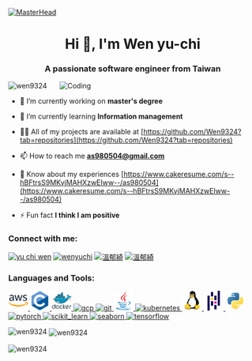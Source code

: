 [![MasterHead](https://www.commercient.com/wp-content/uploads/2019/12/deepLearning.gif)](https://github.com/Wen9324/Wenyuchi_project)
<h1 align="center">Hi 👋, I'm Wen yu-chi</h1>
<h3 align="center">A passionate software engineer from Taiwan</h3>
<img align="right" alt="Coding" width="400" src="https://camo.githubusercontent.com/7de37139d0b4c1ce40865e799b446c0e963a3dd8fb68d239707237c40604fa3d/68747470733a2f2f63646e2e6472696262626c652e636f6d2f75736572732f3733303730332f73637265656e73686f74732f363538313234332f6176656e746f2e676966">
<p align="left"> <img src="https://komarev.com/ghpvc/?username=wen9324&label=Profile%20views&color=0e75b6&style=flat" alt="wen9324" /> </p>

- 🔭 I’m currently working on **master's degree**

- 🌱 I’m currently learning **Information management**

- 👨‍💻 All of my projects are available at [https://github.com/Wen9324?tab=repositories](https://github.com/Wen9324?tab=repositories)

- 📫 How to reach me **as980504@gmail.com**

- 📄 Know about my experiences [https://www.cakeresume.com/s--hBFtrsS9MKvjMAHXzwEIww--/as980504](https://www.cakeresume.com/s--hBFtrsS9MKvjMAHXzwEIww--/as980504)

- ⚡ Fun fact **I think I am positive**

<h3 align="left">Connect with me:</h3>
<p align="left">
<a href="https://linkedin.com/in/yu chi wen" target="blank"><img align="center" src="https://raw.githubusercontent.com/rahuldkjain/github-profile-readme-generator/master/src/images/icons/Social/linked-in-alt.svg" alt="yu chi wen" height="30" width="40" /></a>
<a href="https://kaggle.com/wenyuchi" target="blank"><img align="center" src="https://raw.githubusercontent.com/rahuldkjain/github-profile-readme-generator/master/src/images/icons/Social/kaggle.svg" alt="wenyuchi" height="30" width="40" /></a>
<a href="https://fb.com/溫郁綺" target="blank"><img align="center" src="https://raw.githubusercontent.com/rahuldkjain/github-profile-readme-generator/master/src/images/icons/Social/facebook.svg" alt="溫郁綺" height="30" width="40" /></a>
<a href="https://instagram.com/溫郁綺" target="blank"><img align="center" src="https://raw.githubusercontent.com/rahuldkjain/github-profile-readme-generator/master/src/images/icons/Social/instagram.svg" alt="溫郁綺" height="30" width="40" /></a>
</p>

<h3 align="left">Languages and Tools:</h3>
<p align="left"> <a href="https://aws.amazon.com" target="_blank" rel="noreferrer"> <img src="https://raw.githubusercontent.com/devicons/devicon/master/icons/amazonwebservices/amazonwebservices-original-wordmark.svg" alt="aws" width="40" height="40"/> </a> <a href="https://www.cprogramming.com/" target="_blank" rel="noreferrer"> <img src="https://raw.githubusercontent.com/devicons/devicon/master/icons/c/c-original.svg" alt="c" width="40" height="40"/> </a> <a href="https://www.docker.com/" target="_blank" rel="noreferrer"> <img src="https://raw.githubusercontent.com/devicons/devicon/master/icons/docker/docker-original-wordmark.svg" alt="docker" width="40" height="40"/> </a> <a href="https://cloud.google.com" target="_blank" rel="noreferrer"> <img src="https://www.vectorlogo.zone/logos/google_cloud/google_cloud-icon.svg" alt="gcp" width="40" height="40"/> </a> <a href="https://git-scm.com/" target="_blank" rel="noreferrer"> <img src="https://www.vectorlogo.zone/logos/git-scm/git-scm-icon.svg" alt="git" width="40" height="40"/> </a> <a href="https://www.java.com" target="_blank" rel="noreferrer"> <img src="https://raw.githubusercontent.com/devicons/devicon/master/icons/java/java-original.svg" alt="java" width="40" height="40"/> </a> <a href="https://kubernetes.io" target="_blank" rel="noreferrer"> <img src="https://www.vectorlogo.zone/logos/kubernetes/kubernetes-icon.svg" alt="kubernetes" width="40" height="40"/> </a> <a href="https://www.linux.org/" target="_blank" rel="noreferrer"> <img src="https://raw.githubusercontent.com/devicons/devicon/master/icons/linux/linux-original.svg" alt="linux" width="40" height="40"/> </a> <a href="https://pandas.pydata.org/" target="_blank" rel="noreferrer"> <img src="https://raw.githubusercontent.com/devicons/devicon/2ae2a900d2f041da66e950e4d48052658d850630/icons/pandas/pandas-original.svg" alt="pandas" width="40" height="40"/> </a> <a href="https://www.python.org" target="_blank" rel="noreferrer"> <img src="https://raw.githubusercontent.com/devicons/devicon/master/icons/python/python-original.svg" alt="python" width="40" height="40"/> </a> <a href="https://pytorch.org/" target="_blank" rel="noreferrer"> <img src="https://www.vectorlogo.zone/logos/pytorch/pytorch-icon.svg" alt="pytorch" width="40" height="40"/> </a> <a href="https://scikit-learn.org/" target="_blank" rel="noreferrer"> <img src="https://upload.wikimedia.org/wikipedia/commons/0/05/Scikit_learn_logo_small.svg" alt="scikit_learn" width="40" height="40"/> </a> <a href="https://seaborn.pydata.org/" target="_blank" rel="noreferrer"> <img src="https://seaborn.pydata.org/_images/logo-mark-lightbg.svg" alt="seaborn" width="40" height="40"/> </a> <a href="https://www.tensorflow.org" target="_blank" rel="noreferrer"> <img src="https://www.vectorlogo.zone/logos/tensorflow/tensorflow-icon.svg" alt="tensorflow" width="40" height="40"/> </a> </p>

<p><img align="left" src="https://github-readme-stats.vercel.app/api/top-langs?username=wen9324&show_icons=true&locale=en&layout=compact" alt="wen9324" /></p>

<p>&nbsp;<img align="center" src="https://github-readme-stats.vercel.app/api?username=wen9324&show_icons=true&locale=en" alt="wen9324" /></p>

<p><img align="center" src="https://github-readme-streak-stats.herokuapp.com/?user=wen9324&" alt="wen9324" /></p>
